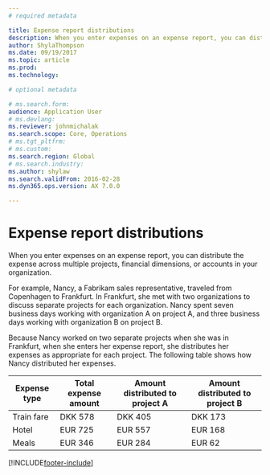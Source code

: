 ```yaml
---
# required metadata

title: Expense report distributions
description: When you enter expenses on an expense report, you can distribute the expense across multiple projects, legal entities, or accounts in your organization.
author: ShylaThompson
ms.date: 09/19/2017
ms.topic: article
ms.prod: 
ms.technology: 

# optional metadata

# ms.search.form:  
audience: Application User
# ms.devlang: 
ms.reviewer: johnmichalak
ms.search.scope: Core, Operations
# ms.tgt_pltfrm: 
# ms.custom: 
ms.search.region: Global
# ms.search.industry: 
ms.author: shylaw
ms.search.validFrom: 2016-02-28
ms.dyn365.ops.version: AX 7.0.0

---
```


# Expense report distributions

When you enter expenses on an expense report, you can distribute the expense across multiple projects, financial dimensions, or accounts in your organization.

For example, Nancy, a Fabrikam sales representative, traveled from Copenhagen to Frankfurt. In Frankfurt, she met with two organizations to discuss separate projects for each organization. Nancy spent seven business days working with organization A on project A, and three business days working with organization B on project B.

Because Nancy worked on two separate projects when she was in Frankfurt, when she enters her expense report, she distributes her expenses as appropriate for each project. The following table shows how Nancy distributed her expenses.


| Expense type | Total expense amount|Amount distributed to project A| Amount distributed to project B |
|--------------|---------------------|-------------------------------|---------------------------------|
|Train fare   |DKK 578              |DKK 405                        |DKK 173                          |
|Hotel         |EUR 725              |EUR 557                        |EUR 168                          |
|Meals         |EUR 346              |EUR 284                        |EUR 62                           |



[!INCLUDE[footer-include](../includes/footer-banner.md)]